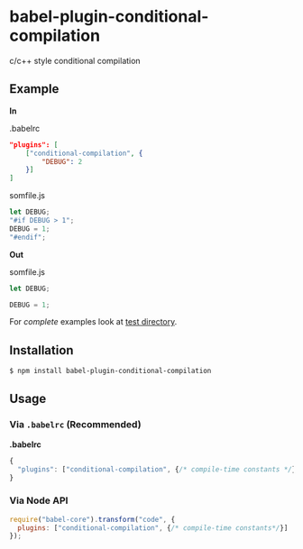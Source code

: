 # babel-plugin-conditional-compilation

c/c++ style conditional compilation

## Example

**In**

.babelrc
```json
"plugins": [
    ["conditional-compilation", {
        "DEBUG": 2
    }]
]
```

somfile.js
```js
let DEBUG;
"#if DEBUG > 1";
DEBUG = 1;
"#endif";
```

**Out**

somfile.js
```js
let DEBUG;

DEBUG = 1;
```

For *complete* examples look at [test directory](test/fixtures).

## Installation

```sh
$ npm install babel-plugin-conditional-compilation
```

## Usage

### Via `.babelrc` (Recommended)

**.babelrc**

```javascript
{
  "plugins": ["conditional-compilation", {/* compile-time constants */}]
}
```

### Via Node API

```javascript
require("babel-core").transform("code", {
  plugins: ["conditional-compilation", {/* compile-time constants*/}]
});
```
